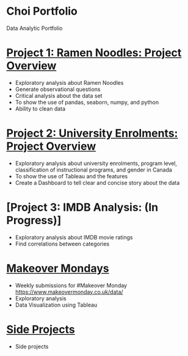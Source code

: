 # Choi Portfolio
Data Analytic Portfolio


# [Project 1: Ramen Noodles: Project Overview](https://github.com/mchoi2275/Choi_Portfolio/blob/master/Ramen%20Project/Ramen_Master.ipynb)
* Exploratory analysis about Ramen Noodles
* Generate observational questions
* Critical analysis about the data set
* To show the use of pandas, seaborn, numpy, and python
* Ability to clean data

# [Project 2: University Enrolments: Project Overview](https://github.com/mchoi2275/Choi_Portfolio/blob/master/Tableau%20Project/Analysis.md)
* Exploratory analysis about university enrolments, program level, classification of instructional programs, and gender in Canada
* To show the use of Tableau and the features
* Create a Dashboard to tell clear and concise story about the data

# [Project 3: IMDB Analysis: (In Progress)]
* Exploratory analysis about IMDB movie ratings
* Find correlations between categories

# [Makeover Mondays](https://github.com/mchoi2275/Choi_Portfolio/blob/master/%23Makeover%20Mondays/README.MD)
* Weekly submissions for #Makeover Monday https://www.makeovermonday.co.uk/data/
* Exploratory analysis
* Data Visualization using Tableau

# [Side Projects](https://github.com/mchoi2275/Choi_Portfolio/tree/master/Side%20Projects)
* Side projects
